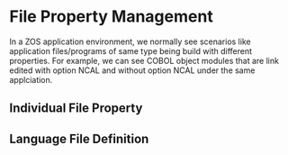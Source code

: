 # File Property Management

In a ZOS application environment, we normally see scenarios like application files/programs of same type being build with different properties. For example, we can see COBOL object modules that are link edited with option NCAL and without option NCAL under the same applciation.



## Individual File Property




## Language File Definition